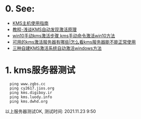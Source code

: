 # 0. See:
- [KMS主机使用指南](https://blog.51cto.com/timethin/308260)
- [教程-浅谈KMS自动发现激活原理](https://www.52asus.com/thread-14202-1-1.html)
- [win10手动kms激活步骤 kms手动命令激活win10方法](http://www.xitongcheng.com/jiaocheng/win10_article_45712.html)
- [可用的kms激活服务器有哪些|怎么看kms服务器能不能正常使用](http://www.xitongcheng.com/jiaocheng/dnrj_article_44606.html)
- [三种自建KMS激活系统自动激活windows方法](https://www.bilibili.com/read/cv12741231)

# 1. kms服务器测试
```
  ping www.zgbs.cc   
  ping cy2617.jios.org
  ping kms.digiboy.ir
  ping kms.luody.info 
  ping kms.dwhd.org
```
  以上服务器测试OK, 测试时间: 2021.11.23 9:50
